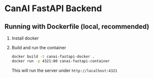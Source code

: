 # CanAI FastAPI Backend

## Running with Dockerfile (local, recommended)

1) Install docker
2) Build and run the container

    ```sh
    docker build -t canai-fastapi-docker .
    docker run -p 4321:80 canai-fastapi-container
    ```
    This will run the server under ```http://localhost:4321```